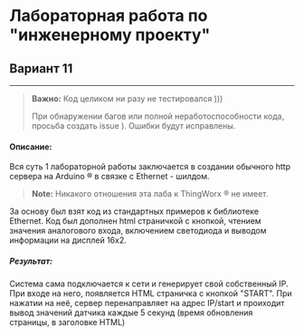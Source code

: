 # Лабораторная работа по "инженерному проекту"
## Вариант 11
-------------
> **Важно:** Код целиком ни разу не тестировался )))
> 
> При обнаружении багов или полной неработоспособности кода, просьба создать issue ). Ошибки будут исправлены.



#### Описание:
 Вся суть 1 лабораторной работы заключается в создании обычного http сервера на Arduino ® в связке с Ethernet - шилдом. 
 > **Note:** Никакого отношения эта лаба к ThingWorx ®  не имеет. 

За основу был взят код из стандартных примеров к библиотеке Ethernet. Код был дополнен html страничкой с кнопкой, чтением значения аналогового входа, включением светодиода и выводом информации на дисплей 16x2. 

##### Результат:
Система сама подключается к сети и генерирует свой собственный IP. При входе на него, появляется HTML страничка с кнопкой "START". При нажатии на неё, сервер перенаправляет на адрес IP/start и проиходит вывод значений датчика каждые 5 секунд (время обновления страницы, в заголовке HTML)
